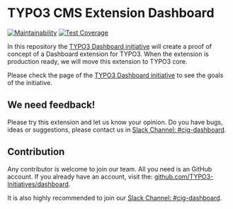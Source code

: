 # TYPO3 CMS Extension Dashboard
[![Maintainability](https://api.codeclimate.com/v1/badges/d732a4874e0d5b84c799/maintainability)](https://codeclimate.com/github/TYPO3-Initiatives/dashboard/maintainability)
[![Test Coverage](https://api.codeclimate.com/v1/badges/d732a4874e0d5b84c799/test_coverage)](https://codeclimate.com/github/TYPO3-Initiatives/dashboard/test_coverage)

In this repository the [TYPO3 Dashboard initiative](https://typo3.org/community/teams/typo3-development/initiatives/typo3-dashboard-initiative/) will create a proof of concept of a Dashboard extension for TYPO3. When the extension is production ready, we will move this extension to TYPO3 core.

Please check the page of the [TYPO3 Dashboard initiative](https://typo3.org/community/teams/typo3-development/initiatives/typo3-dashboard-initiative/) to see the goals of the initiative.


## We need feedback!

Please try this extension and let us know your opinion. Do you have bugs, ideas or suggestions, please contact us in [Slack Channel: #cig-dashboard](https://typo3.slack.com/archives/cig-dashboard).

## Contribution

Any contributor is welcome to join our team. All you need is an GitHub account.
If you already have an account, visit the: [github.com/TYPO3-Initiatives/dashboard](https://github.com/TYPO3-Initiatives/dashboard).

It is also highly recommended to join our [Slack Channel: #cig-dashboard](https://typo3.slack.com/archives/cig-dashboard).
